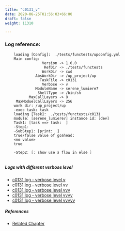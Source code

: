 ```yaml
---
title: "c0131_v"
date: 2020-06-25T01:56:03+66:00
draft: false
weight: 11310

---
```


### Log reference: <no value>

```
    loading [Config]:  ./tests/functests/upconfig.yml
    Main config:
                 Version -> 1.0.0
                  RefDir -> ./tests/functests
                 WorkDir -> cwd
              AbsWorkDir -> /up_project/up
                TaskFile -> c0131
                 Verbose -> v
              ModuleName -> serene_lumiere7
               ShellType -> /bin/sh
           MaxCallLayers -> 8
     MaxModuelCallLayers -> 256
    work dir: /up_project/up
    -exec task: task
    loading [Task]:  ./tests/functests/c0131
    module: [serene_lumiere7] instance id: [dev]
    Task1: [task ==> task:  ]
    -Step1:
    ~SubStep1: [print:  ]
    true/false value of goahead:
    <no value>
    true
    
    -Step2: [: show use a flow in else ]
    
```

##### Logs with different verbose level
* [c0131 log - verbose level v](../../logs/c0131_v)
* [c0131 log - verbose level vv](../../logs/c0131_vv)
* [c0131 log - verbose level vvv](../../logs/c0131_vvv)
* [c0131 log - verbose level vvvv](../../logs/c0131_vvvv)
* [c0131 log - verbose level vvvvv](../../logs/c0131_vvvvv)

##### References
* [Related Chapter](../../flow-controll/c0131)
